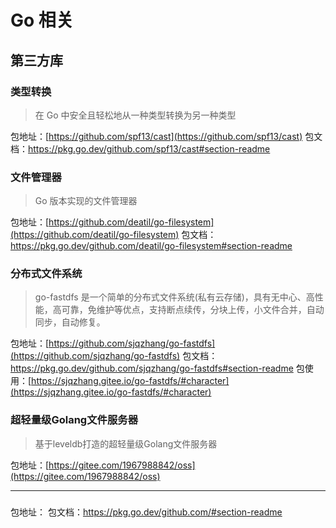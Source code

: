 # Go 相关

## 第三方库

### 类型转换

> 在 Go 中安全且轻松地从一种类型转换为另一种类型

包地址：[https://github.com/spf13/cast](https://github.com/spf13/cast)
包文档：https://pkg.go.dev/github.com/spf13/cast#section-readme


### 文件管理器

> Go 版本实现的文件管理器

包地址：[https://github.com/deatil/go-filesystem](https://github.com/deatil/go-filesystem)
包文档：https://pkg.go.dev/github.com/deatil/go-filesystem#section-readme


### 分布式文件系统

> go-fastdfs 是一个简单的分布式文件系统(私有云存储)，具有无中心、高性能，高可靠，免维护等优点，支持断点续传，分块上传，小文件合并，自动同步，自动修复。

包地址：[https://github.com/sjqzhang/go-fastdfs](https://github.com/sjqzhang/go-fastdfs)
包文档：https://pkg.go.dev/github.com/sjqzhang/go-fastdfs#section-readme
包使用：[https://sjqzhang.gitee.io/go-fastdfs/#character](https://sjqzhang.gitee.io/go-fastdfs/#character)


### 超轻量级Golang文件服务器

> 基于leveldb打造的超轻量级Golang文件服务器

包地址：[https://gitee.com/1967988842/oss](https://gitee.com/1967988842/oss)


---
### 

> 

包地址：[]()
包文档：https://pkg.go.dev/github.com/#section-readme